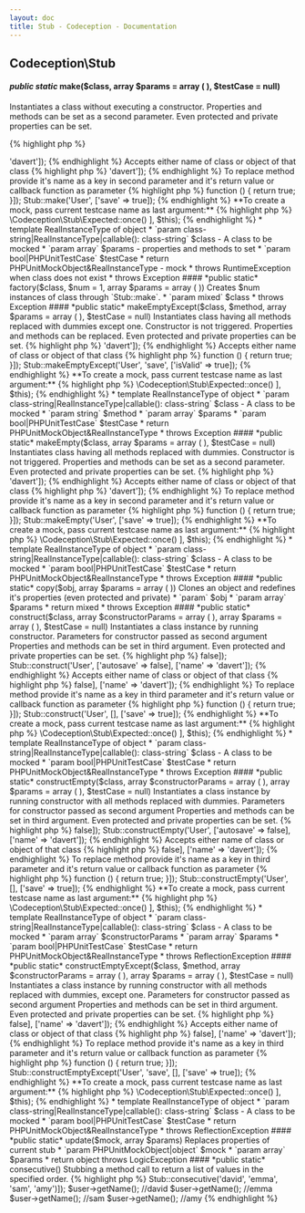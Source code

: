 ```yaml
---
layout: doc
title: Stub - Codeception - Documentation
---
```



## Codeception\Stub



#### *public static* make($class, array $params = array ( ), $testCase = null) 
Instantiates a class without executing a constructor.
Properties and methods can be set as a second parameter.
Even protected and private properties can be set.

{% highlight php %}

<?php
Stub::make('User');
Stub::make('User', ['name' => 'davert']);

{% endhighlight %}

Accepts either name of class or object of that class

{% highlight php %}

<?php
Stub::make(new User, ['name' => 'davert']);

{% endhighlight %}

To replace method provide it's name as a key in second parameter
and it's return value or callback function as parameter

{% highlight php %}

<?php
Stub::make('User', ['save' => function () { return true; }]);
Stub::make('User', ['save' => true]);

{% endhighlight %}

**To create a mock, pass current testcase name as last argument:**

{% highlight php %}

<?php
Stub::make('User', [
     'save' => \Codeception\Stub\Expected::once()
], $this);

{% endhighlight %}

 * template RealInstanceType of object
 * `param class-string<RealInstanceType>|RealInstanceType|callable(): class-string<RealInstanceType>` $class - A class to be mocked
 * `param array` $params - properties and methods to set
 * `param bool|PHPUnitTestCase` $testCase

 * return PHPUnitMockObject&RealInstanceType - mock
 * throws RuntimeException when class does not exist
 * throws Exception

#### *public static* factory($class, $num = 1, array $params = array ( )) 
Creates $num instances of class through `Stub::make`.

 * `param mixed` $class
 * throws Exception

#### *public static* makeEmptyExcept($class, $method, array $params = array ( ), $testCase = null) 
Instantiates class having all methods replaced with dummies except one.
Constructor is not triggered.
Properties and methods can be replaced.
Even protected and private properties can be set.

{% highlight php %}

<?php
Stub::makeEmptyExcept('User', 'save');
Stub::makeEmptyExcept('User', 'save', ['name' => 'davert']);

{% endhighlight %}

Accepts either name of class or object of that class

{% highlight php %}

<?php
* Stub::makeEmptyExcept(new User, 'save');

{% endhighlight %}

To replace method provide it's name as a key in second parameter
and it's return value or callback function as parameter

{% highlight php %}

<?php
Stub::makeEmptyExcept('User', 'save', ['isValid' => function () { return true; }]);
Stub::makeEmptyExcept('User', 'save', ['isValid' => true]);

{% endhighlight %}

**To create a mock, pass current testcase name as last argument:**

{% highlight php %}

<?php
Stub::makeEmptyExcept('User', 'validate', [
     'save' => \Codeception\Stub\Expected::once()
], $this);

{% endhighlight %}
 * template RealInstanceType of object
 * `param class-string<RealInstanceType>|RealInstanceType|callable(): class-string<RealInstanceType>` $class - A class to be mocked
 * `param string` $method
 * `param array` $params
 * `param bool|PHPUnitTestCase` $testCase

 * return PHPUnitMockObject&RealInstanceType
 * throws Exception

#### *public static* makeEmpty($class, array $params = array ( ), $testCase = null) 
Instantiates class having all methods replaced with dummies.
Constructor is not triggered.
Properties and methods can be set as a second parameter.
Even protected and private properties can be set.

{% highlight php %}

<?php
Stub::makeEmpty('User');
Stub::makeEmpty('User', ['name' => 'davert']);

{% endhighlight %}

Accepts either name of class or object of that class

{% highlight php %}

<?php
Stub::makeEmpty(new User, ['name' => 'davert']);

{% endhighlight %}

To replace method provide it's name as a key in second parameter
and it's return value or callback function as parameter

{% highlight php %}

<?php
Stub::makeEmpty('User', ['save' => function () { return true; }]);
Stub::makeEmpty('User', ['save' => true]);

{% endhighlight %}

**To create a mock, pass current testcase name as last argument:**

{% highlight php %}

<?php
Stub::makeEmpty('User', [
     'save' => \Codeception\Stub\Expected::once()
], $this);

{% endhighlight %}

 * template RealInstanceType of object
 * `param class-string<RealInstanceType>|RealInstanceType|callable(): class-string<RealInstanceType>` $class - A class to be mocked
 * `param bool|PHPUnitTestCase` $testCase

 * return PHPUnitMockObject&RealInstanceType
 * throws Exception

#### *public static* copy($obj, array $params = array ( )) 
Clones an object and redefines it's properties (even protected and private)

 * `param`       $obj
 * `param array` $params
 * return mixed
 * throws Exception

#### *public static* construct($class, array $constructorParams = array ( ), array $params = array ( ), $testCase = null) 
Instantiates a class instance by running constructor.
Parameters for constructor passed as second argument
Properties and methods can be set in third argument.
Even protected and private properties can be set.

{% highlight php %}

<?php
Stub::construct('User', ['autosave' => false]);
Stub::construct('User', ['autosave' => false], ['name' => 'davert']);

{% endhighlight %}

Accepts either name of class or object of that class

{% highlight php %}

<?php
Stub::construct(new User, ['autosave' => false], ['name' => 'davert']);

{% endhighlight %}

To replace method provide it's name as a key in third parameter
and it's return value or callback function as parameter

{% highlight php %}

<?php
Stub::construct('User', [], ['save' => function () { return true; }]);
Stub::construct('User', [], ['save' => true]);

{% endhighlight %}

**To create a mock, pass current testcase name as last argument:**

{% highlight php %}

<?php
Stub::construct('User', [], [
     'save' => \Codeception\Stub\Expected::once()
], $this);

{% endhighlight %}

 * template RealInstanceType of object
 * `param class-string<RealInstanceType>|RealInstanceType|callable(): class-string<RealInstanceType>` $class - A class to be mocked
 * `param bool|PHPUnitTestCase` $testCase

 * return PHPUnitMockObject&RealInstanceType
 * throws Exception

#### *public static* constructEmpty($class, array $constructorParams = array ( ), array $params = array ( ), $testCase = null) 
Instantiates a class instance by running constructor with all methods replaced with dummies.
Parameters for constructor passed as second argument
Properties and methods can be set in third argument.
Even protected and private properties can be set.

{% highlight php %}

<?php
Stub::constructEmpty('User', ['autosave' => false]);
Stub::constructEmpty('User', ['autosave' => false], ['name' => 'davert']);

{% endhighlight %}

Accepts either name of class or object of that class

{% highlight php %}

<?php
Stub::constructEmpty(new User, ['autosave' => false], ['name' => 'davert']);

{% endhighlight %}

To replace method provide it's name as a key in third parameter
and it's return value or callback function as parameter

{% highlight php %}

<?php
Stub::constructEmpty('User', [], ['save' => function () { return true; }]);
Stub::constructEmpty('User', [], ['save' => true]);

{% endhighlight %}

**To create a mock, pass current testcase name as last argument:**

{% highlight php %}

<?php
Stub::constructEmpty('User', [], [
     'save' => \Codeception\Stub\Expected::once()
], $this);

{% endhighlight %}

 * template RealInstanceType of object
 * `param class-string<RealInstanceType>|RealInstanceType|callable(): class-string<RealInstanceType>` $class - A class to be mocked
 * `param array` $constructorParams
 * `param array` $params
 * `param bool|PHPUnitTestCase` $testCase

 * return PHPUnitMockObject&RealInstanceType
 * throws ReflectionException

#### *public static* constructEmptyExcept($class, $method, array $constructorParams = array ( ), array $params = array ( ), $testCase = null) 
Instantiates a class instance by running constructor with all methods replaced with dummies, except one.
Parameters for constructor passed as second argument
Properties and methods can be set in third argument.
Even protected and private properties can be set.

{% highlight php %}

<?php
Stub::constructEmptyExcept('User', 'save');
Stub::constructEmptyExcept('User', 'save', ['autosave' => false], ['name' => 'davert']);

{% endhighlight %}

Accepts either name of class or object of that class

{% highlight php %}

<?php
Stub::constructEmptyExcept(new User, 'save', ['autosave' => false], ['name' => 'davert']);

{% endhighlight %}

To replace method provide it's name as a key in third parameter
and it's return value or callback function as parameter

{% highlight php %}

<?php
Stub::constructEmptyExcept('User', 'save', [], ['save' => function () { return true; }]);
Stub::constructEmptyExcept('User', 'save', [], ['save' => true]);

{% endhighlight %}

**To create a mock, pass current testcase name as last argument:**

{% highlight php %}

<?php
Stub::constructEmptyExcept('User', 'save', [], [
     'save' => \Codeception\Stub\Expected::once()
], $this);

{% endhighlight %}

 * template RealInstanceType of object
 * `param class-string<RealInstanceType>|RealInstanceType|callable(): class-string<RealInstanceType>` $class - A class to be mocked
 * `param bool|PHPUnitTestCase` $testCase

 * return PHPUnitMockObject&RealInstanceType
 * throws ReflectionException

#### *public static* update($mock, array $params) 
Replaces properties of current stub

 * `param PHPUnitMockObject|object` $mock
 * `param array` $params
 * return object
throws LogicException

#### *public static* consecutive() 
Stubbing a method call to return a list of values in the specified order.

{% highlight php %}

<?php
$user = Stub::make('User', ['getName' => Stub::consecutive('david', 'emma', 'sam', 'amy')]);
$user->getName(); //david
$user->getName(); //emma
$user->getName(); //sam
$user->getName(); //amy

{% endhighlight %}


